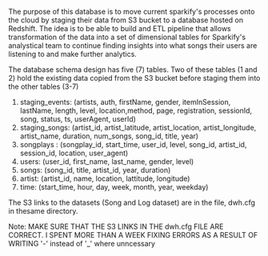 The purpose of this database is to move current sparkify's processes onto the cloud by staging their data from S3 bucket to a database hosted on 
Redshift. The idea is to be able to build and ETL pipeline that allows transformation of the data into a set of dimensional
tables for Sparkify's analystical team to continue finding insights into what songs their users are listening to and make 
further analytics.

The database schema design has five (7) tables. Two of these tables (1 and 2) hold the existing data copied from the S3
bucket before  staging them into the other tables (3-7)

1. staging_events: (artists, auth, firstName, gender, itemInSession, lastName, length, level, location,method, page, registration, sessionId, song, status, ts, userAgent, userId)
2. staging_songs: (artist_id, artist_latitude, artist_location, artist_longitude, artist_name, duration, num_songs, song_id, title, year)
3. songplays : (songplay_id, start_time, user_id, level, song_id, artist_id, session_id, location, user_agent)
4. users: (user_id, first_name, last_name, gender, level)
5. songs: (song_id, title, artist_id, year, duration)
6. artist: (artist_id, name, location, lattitude, longitude)
7. time: (start_time, hour, day, week, month, year, weekday)

The S3 links to the datasets (Song and Log dataset) are in the file, dwh.cfg in thesame directory. 

Note: MAKE SURE THAT THE S3 LINKS IN THE dwh.cfg FILE ARE CORRECT. I SPENT MORE THAN A WEEK FIXING ERRORS AS A RESULT OF WRITING '-' instead of '_' where unncessary